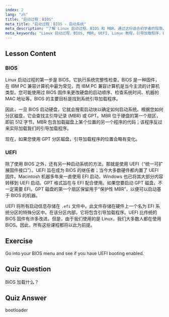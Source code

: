 ```yaml
---
index: 2
lang: "zh"
title: "启动过程：BIOS"
meta_title: "启动过程：BIOS - 启动系统"
meta_description: "了解 Linux 启动过程、BIOS 和 MBR。通过这份适合初学者的指南，了解您的系统如何启动。探索 UEFI 概念！"
meta_keywords: "Linux 启动过程，BIOS, MBR, UEFI, Linux 教程，引导加载程序，Linux 初学者，系统启动"
---
```


## Lesson Content

### BIOS

Linux 启动过程的第一步是 BIOS，它执行系统完整性检查。BIOS 是一种固件，在 IBM PC 兼容计算机中最为常见，而 IBM PC 兼容计算机是当今主流的计算机类型。您可能使用过 BIOS 固件来更改硬盘的启动顺序、检查系统时间、机器的 MAC 地址等。BIOS 的主要目标是找到系统引导加载程序。

因此，一旦 BIOS 启动硬盘，它就会搜索启动块以确定如何启动系统。根据您如何分区磁盘，它会查找主引导记录 (MBR) 或 GPT。MBR 位于硬盘的第一个扇区，即前 512 字节。MBR 包含加载磁盘上某个位置的另一个程序的代码；该程序反过来实际加载我们的引导加载程序。

现在，如果您使用 GPT 分区磁盘，引导加载程序的位置会略有变化。

### UEFI

除了使用 BIOS 之外，还有另一种启动系统的方法，那就是使用 UEFI（“统一可扩展固件接口”）。UEFI 旨在成为 BIOS 的继任者；当今大多数硬件都内置了 UEFI 固件。Macintosh 机器多年来一直使用 EFI 启动，Windows 也已将其大部分内容转移到 UEFI 启动。GPT 格式旨在与 EFI 配合使用。如果您要启动 GPT 磁盘，不一定需要 EFI。GPT 磁盘的第一个扇区保留用于“保护性 MBR”，以便可以启动基于 BIOS 的机器。

UEFI 将所有启动信息存储在 `.efi` 文件中。此文件存储在硬件上一个名为 EFI 系统分区的特殊分区中。在该分区内部，它将包含引导加载程序。UEFI 比传统的 BIOS 固件有许多改进。但是，由于我们使用的是 Linux，我们大多数人都在使用 BIOS。因此，所有这些课程都将以此为前提。

## Exercise

Go into your BIOS menu and see if you have UEFI booting enabled.

## Quiz Question

BIOS 加载什么？

## Quiz Answer

bootloader
